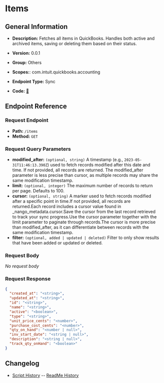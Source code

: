 # Items

## General Information

- **Description:** Fetches all items in QuickBooks. Handles both active and archived items, saving or deleting them based on their status.

- **Version:** 0.0.1
- **Group:** Others
- **Scopes:**: com.intuit.quickbooks.accounting
- **Endpoint Type:** Sync
- **Code:** [🔗](https://github.com/NangoHQ/integration-templates/tree/main/integrations/quickbooks-sandbox/syncs/items.ts)

## Endpoint Reference

### Request Endpoint

- **Path:** `/items`
- **Method:** `GET`

### Request Query Parameters

- **modified_after:** `(optional, string)` A timestamp (e.g., `2023-05-31T11:46:13.390Z`) used to fetch records modified after this date and time. If not provided, all records are returned. The modified_after parameter is less precise than cursor, as multiple records may share the same modification timestamp.
- **limit:** `(optional, integer)` The maximum number of records to return per page. Defaults to 100.
- **cursor:** `(optional, string)` A marker used to fetch records modified after a specific point in time.If not provided, all records are returned.Each record includes a cursor value found in _nango_metadata.cursor.Save the cursor from the last record retrieved to track your sync progress.Use the cursor parameter together with the limit parameter to paginate through records.The cursor is more precise than modified_after, as it can differentiate between records with the same modification timestamp.
- **filter:** `(optional, added | updated | deleted)` Filter to only show results that have been added or updated or deleted.

### Request Body

_No request body_

### Request Response

```json
{
  "created_at": "<string>",
  "updated_at": "<string>",
  "id": "<string>",
  "name": "<string>",
  "active": "<boolean>",
  "type": "<string>",
  "unit_price_cents": "<number>",
  "purchase_cost_cents": "<number>",
  "qty_on_hand": "<number | null>",
  "inv_start_date": "<string | null>",
  "description": "<string | null>",
  "track_qty_onHand": "<boolean>"
}
```

## Changelog

- [Script History](https://github.com/NangoHQ/integration-templates/commits/main/integrations/quickbooks-sandbox/syncs/items.ts)
-- [ReadMe History](https://github.com/NangoHQ/integration-templates/commits/main/integrations/quickbooks-sandbox/syncs/items.md)
